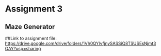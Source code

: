 # Assignment 3
## Maze Generator
##Link to assignment file: 
https://drive.google.com/drive/folders/1Vh0QYIvfjnySASSiQ8TSUSEsNjmt3OAY?usp=sharing
